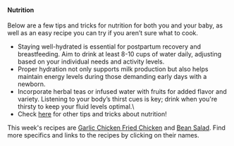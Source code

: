 #### Nutrition
Below are a few tips and tricks for nutrition for both you and your baby, as well as an easy recipe you can try if you aren’t sure what to cook.

* Staying well-hydrated is essential for postpartum recovery and breastfeeding. Aim to drink at least 8-10 cups of water daily, adjusting based on your individual needs and activity levels.
* Proper hydration not only supports milk production but also helps maintain energy levels during those demanding early days with a newborn.
* Incorporate herbal teas or infused water with fruits for added flavor and variety. Listening to your body’s thirst cues is key; drink when you're thirsty to keep your fluid levels optimal.\
* Check [here](https://www.nebraskamed.com/womens-health/pregnancy-birth/postnatal-vitamins-and-postpartum-nutrition-6-tips-for-breastfeeding-moms) for other tips and tricks about nutrition!

This week's recipes are [Garlic Chicken Fried Chicken](/markdown/modules/nutrition/recipes/Garlic_Chicken.md) and 
[Bean Salad](/markdown/modules/nutrition/recipes/Bean_Salad.md). Find more specifics and links to the recipes by clicking on their names.
